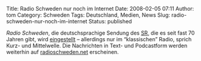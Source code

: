 Title: Radio Schweden nur noch im Internet
Date: 2008-02-05 07:11
Author: tom
Category: Schweden
Tags: Deutschland, Medien, News
Slug: radio-schweden-nur-noch-im-internet
Status: published

*Radio Schweden*, die deutschsprachige Sendung des
[SR](http://www.sr.se), die es seit fast 70 Jahren gibt, wird
[eingestellt](http://sr.se/cgi-bin/international/nyhetssidor/artikel.asp?nyheter=1&programid=2108&Artikel=1872631)
– allerdings nur im “klassischen” Radio, sprich Kurz- und Mittelwelle.
Die Nachrichten in Text- und Podcastform werden weiterhin auf
[radioschweden.net](http://radioschweden.net/) erscheinen.

